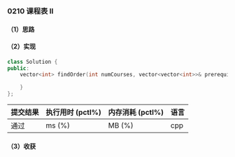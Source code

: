 ### 0210 课程表 II

#### （1）思路

#### （2）实现

```cpp
class Solution {
public:
    vector<int> findOrder(int numCourses, vector<vector<int>>& prerequisites) {

    }
};
```

| 提交结果 | 执行用时 (pctl%) | 内存消耗 (pctl%) | 语言 |
|:---------|:-----------------|:-----------------|:-----|
| 通过     |  ms (%)   |  MB (%)  | cpp  |

#### （3）收获

